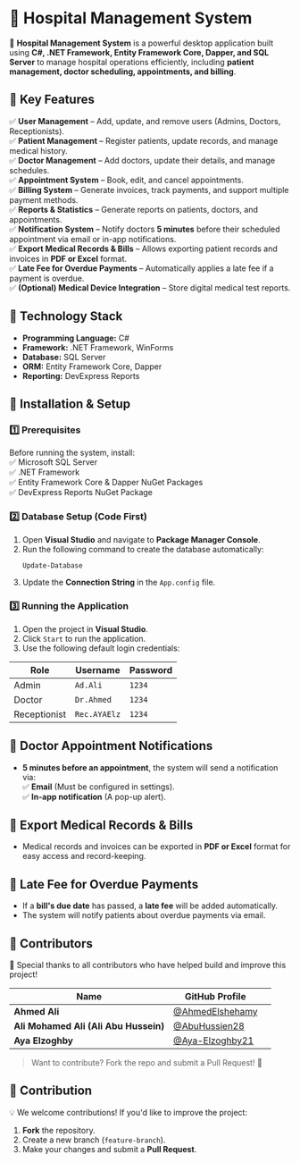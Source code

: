 # 🏥 Hospital Management System  

🚀 **Hospital Management System** is a powerful desktop application built using **C#, .NET Framework, Entity Framework Core, Dapper, and SQL Server** to manage hospital operations efficiently, including **patient management, doctor scheduling, appointments, and billing**.  

## 🔹 Key Features  

✅ **User Management** – Add, update, and remove users (Admins, Doctors, Receptionists).  
✅ **Patient Management** – Register patients, update records, and manage medical history.  
✅ **Doctor Management** – Add doctors, update their details, and manage schedules.  
✅ **Appointment System** – Book, edit, and cancel appointments.  
✅ **Billing System** – Generate invoices, track payments, and support multiple payment methods.  
✅ **Reports & Statistics** – Generate reports on patients, doctors, and appointments.  
✅ **Notification System** – Notify doctors **5 minutes** before their scheduled appointment via email or in-app notifications.  
✅ **Export Medical Records & Bills** – Allows exporting patient records and invoices in **PDF or Excel** format.  
✅ **Late Fee for Overdue Payments** – Automatically applies a late fee if a payment is overdue.  
✅ **(Optional) Medical Device Integration** – Store digital medical test reports.  

## 🔹 Technology Stack  

- **Programming Language:** C#  
- **Framework:** .NET Framework, WinForms  
- **Database:** SQL Server  
- **ORM:** Entity Framework Core, Dapper  
- **Reporting:** DevExpress Reports  

## 🔹 Installation & Setup  

### 1️⃣ Prerequisites  
Before running the system, install:  
✅ Microsoft SQL Server  
✅ .NET Framework  
✅ Entity Framework Core & Dapper NuGet Packages  
✅ DevExpress Reports NuGet Package  

### 2️⃣ Database Setup (Code First)  
1. Open **Visual Studio** and navigate to **Package Manager Console**.  
2. Run the following command to create the database automatically:  
   ```powershell
   Update-Database
   ```  
3. Update the **Connection String** in the `App.config` file.  

### 3️⃣ Running the Application  
1. Open the project in **Visual Studio**.  
2. Click `Start` to run the application.  
3. Use the following default login credentials:  

| Role | Username | Password |  
|------|---------|----------|  
| Admin | `Ad.Ali` | `1234` |  
| Doctor | `Dr.Ahmed` | `1234` |  
| Receptionist | `Rec.AYAElz` | `1234` |  

## 🔹 Doctor Appointment Notifications  
- **5 minutes before an appointment**, the system will send a notification via:  
  ✅ **Email** (Must be configured in settings).  
  ✅ **In-app notification** (A pop-up alert).  

## 🔹 Export Medical Records & Bills  
- Medical records and invoices can be exported in **PDF or Excel** format for easy access and record-keeping.  

## 🔹 Late Fee for Overdue Payments  
- If a **bill's due date** has passed, a **late fee** will be added automatically.  
- The system will notify patients about overdue payments via email.  

## 🔹 Contributors  

🙌 Special thanks to all contributors who have helped build and improve this project!  

| Name | GitHub Profile | |
|------|--------------|------|
| **Ahmed Ali** | [@AhmedElshehamy](https://github.com/AhmedElshehamy)
| **Ali Mohamed Ali (Ali Abu Hussein)** | [@AbuHussien28](https://github.com/AbuHussien28) 
| **Aya Elzoghby** | [@Aya-Elzoghby21](https://github.com/Aya-Elzoghby21) 


> Want to contribute? Fork the repo and submit a Pull Request! 🚀  

## 🔹 Contribution  
💡 We welcome contributions! If you'd like to improve the project:  
1. **Fork** the repository.  
2. Create a new branch (`feature-branch`).  
3. Make your changes and submit a **Pull Request**.  
